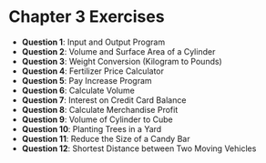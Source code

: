 # Chapter 3 Exercises

- **Question 1**: Input and Output Program
- **Question 2**: Volume and Surface Area of a Cylinder
- **Question 3**: Weight Conversion (Kilogram to Pounds)
- **Question 4**: Fertilizer Price Calculator
- **Question 5**: Pay Increase Program
- **Question 6**: Calculate Volume
- **Question 7**: Interest on Credit Card Balance
- **Question 8**: Calculate Merchandise Profit
- **Question 9**: Volume of Cylinder to Cube
- **Question 10**: Planting Trees in a Yard
- **Question 11**: Reduce the Size of a Candy Bar
- **Question 12**: Shortest Distance between Two Moving Vehicles
